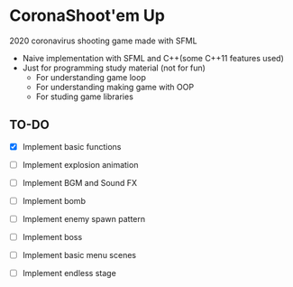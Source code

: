 # CoronaShoot'em Up
2020 coronavirus shooting game made with SFML

* Naive implementation with SFML and C++(some C++11 features used)
* Just for programming study material (not for fun)
  * For understanding game loop
  * For understanding making game with OOP
  * For studing game libraries

## TO-DO
* [x] Implement basic functions
* [ ] Implement explosion animation
* [ ] Implement BGM and Sound FX
* [ ] Implement bomb
* [ ] Implement enemy spawn pattern
* [ ] Implement boss
* [ ] Implement basic menu scenes
* [ ] Implement endless stage

